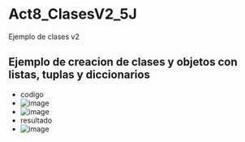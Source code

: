 # Act8_ClasesV2_5J
Ejemplo de clases v2
## Ejemplo de creacion de clases y objetos con listas, tuplas y diccionarios
- codigo
- ![image](https://github.com/user-attachments/assets/260b1cda-82f4-4eca-b5f4-189db18ff1ae)
- ![image](https://github.com/user-attachments/assets/b9abb12a-a23c-4a32-8fc2-472f938d69ec)
- resultado
- ![image](https://github.com/user-attachments/assets/b058ca4e-a296-477b-8734-88f876998dc7)

